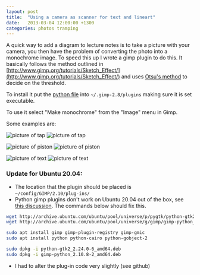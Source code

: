 ```yaml
---
layout: post
title:  "Using a camera as scanner for text and lineart"
date:   2013-03-04 12:00:00 +1300
categories: photos tramping 
---
```

A quick way to add a diagram to lecture notes is to take a picture with your camera, you then have the problem of converting the photo into a monochrome image. To speed this up I wrote a gimp plugin to do this. It basically follows the method outlined in [http://www.gimp.org/tutorials/Sketch_Effect/](http://www.gimp.org/tutorials/Sketch_Effect/) and uses [Otsu's method](http://en.wikipedia.org/wiki/Otsu's_method) to decide on the threshold.

To install it put the [python file](https://github.com/jevonlongdell/gimp-plugins/blob/master/makemono.py)
into `~/.gimp-2.8/plugins` making sure it is set executable.

To use it select "Make monochrome" from the "Image" menu in Gimp.


Some examples are:

![picture of tap]({{site.baseurl}}/images/small_tap.gif)
![picture of tap]({{site.baseurl}}/images/small_tap.jpg)

![picture of piston]({{site.baseurl}}/images/small_piston.gif)
![picture of piston]({{site.baseurl}}/images/small_piston.jpg)

![picture of text]({{site.baseurl}}/images/small_text.gif)
![picture of text]({{site.baseurl}}/images/small_text.jpg)

### Update for Ubuntu 20.04:


- The location that the plugin should be placed is `~/config/GIMP/2.10/plug-ins/`
- Python gimp plugins don't work on Ubuntu 20.04 out of the box, see [this discussion](https://discourse.ubuntu.com/t/gimp-woes-in-20-04/15828/8). The commands below should fix this.

```bash
wget http://archive.ubuntu.com/ubuntu/pool/universe/p/pygtk/python-gtk2_2.24.0-6_amd64.deb
wget http://archive.ubuntu.com/ubuntu/pool/universe/g/gimp/gimp-python_2.10.8-2_amd64.deb

sudo apt install gimp gimp-plugin-registry gimp-gmic
sudo apt install python python-cairo python-gobject-2

sudo dpkg -i python-gtk2_2.24.0-6_amd64.deb
sudo dpkg -i gimp-python_2.10.8-2_amd64.deb
````

- I had to alter the plug-in code very slightly (see github)
